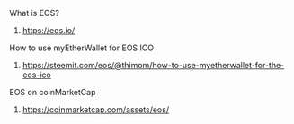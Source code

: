 What is EOS?
1) https://eos.io/

How to use myEtherWallet for EOS ICO
1) https://steemit.com/eos/@thimom/how-to-use-myetherwallet-for-the-eos-ico


EOS on coinMarketCap
1) https://coinmarketcap.com/assets/eos/




